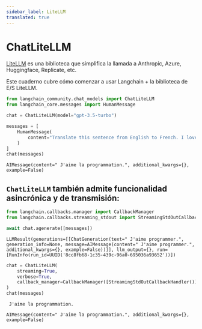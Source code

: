 ```yaml
---
sidebar_label: LiteLLM
translated: true
---
```


# ChatLiteLLM

[LiteLLM](https://github.com/BerriAI/litellm) es una biblioteca que simplifica la llamada a Anthropic, Azure, Huggingface, Replicate, etc.

Este cuaderno cubre cómo comenzar a usar Langchain + la biblioteca de E/S LiteLLM.

```python
from langchain_community.chat_models import ChatLiteLLM
from langchain_core.messages import HumanMessage
```

```python
chat = ChatLiteLLM(model="gpt-3.5-turbo")
```

```python
messages = [
    HumanMessage(
        content="Translate this sentence from English to French. I love programming."
    )
]
chat(messages)
```

```output
AIMessage(content=" J'aime la programmation.", additional_kwargs={}, example=False)
```

## `ChatLiteLLM` también admite funcionalidad asincrónica y de transmisión:

```python
from langchain.callbacks.manager import CallbackManager
from langchain.callbacks.streaming_stdout import StreamingStdOutCallbackHandler
```

```python
await chat.agenerate([messages])
```

```output
LLMResult(generations=[[ChatGeneration(text=" J'aime programmer.", generation_info=None, message=AIMessage(content=" J'aime programmer.", additional_kwargs={}, example=False))]], llm_output={}, run=[RunInfo(run_id=UUID('8cc8fb68-1c35-439c-96a0-695036a93652'))])
```

```python
chat = ChatLiteLLM(
    streaming=True,
    verbose=True,
    callback_manager=CallbackManager([StreamingStdOutCallbackHandler()]),
)
chat(messages)
```

```output
 J'aime la programmation.
```

```output
AIMessage(content=" J'aime la programmation.", additional_kwargs={}, example=False)
```
